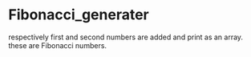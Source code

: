 # Fibonacci_generater
respectively first and second numbers are added and print as an array. these are Fibonacci numbers. 
